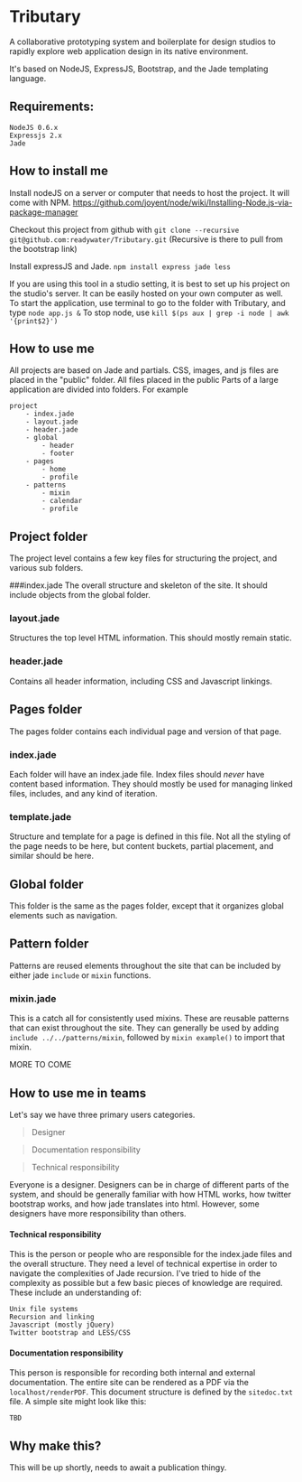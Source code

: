 Tributary
=========
A collaborative prototyping system and boilerplate for design studios to rapidly explore web application design in its native environment.

It's based on NodeJS, ExpressJS, Bootstrap, and the Jade templating language.

Requirements:
-------------
```
NodeJS 0.6.x
Expressjs 2.x
Jade
```

How to install me
-----------------
Install nodeJS on a server or computer that needs to host the project. It will come with NPM.
https://github.com/joyent/node/wiki/Installing-Node.js-via-package-manager

Checkout this project from github with
`git clone --recursive git@github.com:readywater/Tributary.git`
(Recursive is there to pull from the bootstrap link)

Install expressJS and Jade.
`npm install express jade less`

If you are using this tool in a studio setting, it is best to set up his project on the studio's server. It can be easily hosted on your own computer as well. To start the application, use terminal to go to the folder with Tributary, and type `node app.js &`
To stop node, use `kill $(ps aux | grep -i node | awk '{print$2}')`



How to use me
-------------
All projects are based on Jade and partials. CSS, images, and js files are placed in the "public" folder. All files placed in the public 
Parts of a large application are divided into folders. For example
```
project
	- index.jade
	- layout.jade
	- header.jade
	- global
		- header
		- footer
	- pages
		- home
		- profile
	- patterns
		- mixin
		- calendar
		- profile
```



## Project folder
The project level contains a few key files for structuring the project, and various sub folders.

###index.jade
The overall structure and skeleton of the site. It should include objects from the global folder.

### layout.jade
Structures the top level HTML information. This should mostly remain static.

### header.jade
Contains all header information, including CSS and Javascript linkings.

## Pages folder
The pages folder contains each individual page and version of that page.

### index.jade
Each folder will have an index.jade file. Index files should _never_ have content based information. 
They should mostly be used for managing linked files, includes, and any kind of iteration.

### template.jade
Structure and template for a page is defined in this file. Not all the styling of the page needs to be here, but content buckets, partial placement, and similar should be here.

## Global folder
This folder is the same as the pages folder, except that it organizes global elements such as navigation.

## Pattern folder
Patterns are reused elements throughout the site that can be included by either jade `include` or `mixin` functions.
### mixin.jade
This is a catch all for consistently used mixins. These are reusable patterns that can exist throughout the site. They can generally be used by adding `include ../../patterns/mixin`, followed by `mixin example()` to import that mixin.

MORE TO COME

How to use me in teams
----------------------
Let's say we have three primary users categories.
> Designer

> Documentation responsibility

> Technical responsibility

Everyone is a designer. Designers can be in charge of different parts of the system, and should be generally familiar with how HTML works, how twitter bootstrap works, and how jade translates into html. However, some designers have more responsibility than others.

#### Technical responsibility
This is the person or people who are responsible for the index.jade files and the overall structure. They need a level of technical expertise in order to navigate the complexities of Jade recursion. I've tried to hide of the complexity as possible but a few basic pieces of knowledge are required.
These include an understanding of:
```
Unix file systems
Recursion and linking
Javascript (mostly jQuery)
Twitter bootstrap and LESS/CSS
```
#### Documentation responsibility
This person is responsible for recording both internal and external documentation. The entire site can be rendered as a PDF via the `localhost/renderPDF`. 
This document structure is defined by the `sitedoc.txt` file.
A simple site might look like this:
```
TBD
```


Why make this?
--------------
This will be up shortly, needs to await a publication thingy.